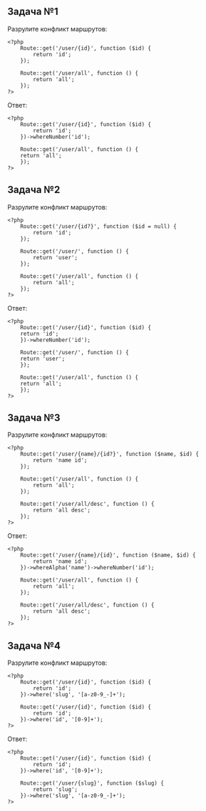 ## Задача №1

Разрулите конфликт маршрутов:

    <?php
        Route::get('/user/{id}', function ($id) {
            return 'id';
        });

        Route::get('/user/all', function () {
            return 'all';
        });
    ?>

Ответ:

    <?php
        Route::get('/user/{id}', function ($id) {
            return 'id';
        })->whereNumber('id');
        
        Route::get('/user/all', function () {
        return 'all';
        });
    ?>

## Задача №2

Разрулите конфликт маршрутов:

    <?php
        Route::get('/user/{id?}', function ($id = null) {
            return 'id';
        });

        Route::get('/user/', function () {
            return 'user';
        });

        Route::get('/user/all', function () {
            return 'all';
        });
    ?>

Ответ:

    <?php
        Route::get('/user/{id}', function ($id) {
        return 'id';
        })->whereNumber('id');
        
        Route::get('/user/', function () {
        return 'user';
        });
        
        Route::get('/user/all', function () {
        return 'all';
        });
    ?>

## Задача №3

Разрулите конфликт маршрутов:

    <?php
        Route::get('/user/{name}/{id?}', function ($name, $id) {
            return 'name id';
        });

        Route::get('/user/all', function () {
            return 'all';
        });

        Route::get('/user/all/desc', function () {
            return 'all desc';
        });
    ?>

Ответ:

    <?php
        Route::get('/user/{name}/{id}', function ($name, $id) {
            return 'name id';
        })->whereAlpha('name')->whereNumber('id');
        
        Route::get('/user/all', function () {
            return 'all';
        });
        
        Route::get('/user/all/desc', function () {
            return 'all desc';
        });
    ?>

## Задача №4

Разрулите конфликт маршрутов:

    <?php
        Route::get('/user/{id}', function ($id) {
            return 'id';
        })->where('slug', '[a-z0-9_-]+');

        Route::get('/user/{id}', function ($id) {
            return 'id';
        })->where('id', '[0-9]+');
    ?>    

Ответ:

    <?php
        Route::get('/user/{id}', function ($id) {
            return 'id';
        })->where('id', '[0-9]+');
    
        Route::get('/user/{slug}', function ($slug) {
            return 'slug';
        })->where('slug', '[a-z0-9_-]+');
    ?>

